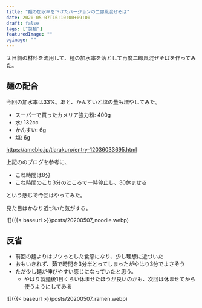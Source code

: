 ```yaml
---
title: "麺の加水率を下げたバージョンの二郎風混ぜそば"
date: 2020-05-07T16:10:00+09:00
draft: false
tags: ["製麺"]
featuredImage: ""
ogimage: ""
---
```


２日前の材料を流用して、麺の加水率を落として再度二郎風混ぜそばを作ってみた。

## 麺の配合
今回の加水率は33%。あと、かんすいと塩の量も増やしてみた。

- スーパーで買ったカメリア強力粉: 400g
- 水: 132cc
- かんすい: 6g
- 塩: 6g

https://ameblo.jp/tiarakuro/entry-12036033695.html

上記ののブログを参考に、
- こね時間は8分
- こね時間のこり3分のところで一時停止し、30休ませる

という感じで今回はやってみた。

見た目はかなり近づいた気がする。

![]({{< baseurl >}}posts/20200507_noodle.webp)

## 反省
- 前回の麺よりはブツっとした食感になり、少し理想に近づいた
- おもいきれず、茹で時間を3分半とってしまったがやはり3分でよさそう
- ただ少し麺が伸びやすい感じになっていたと思う。
  - やはり製麺後1日くらい休ませたほうが良いのかも、次回は休ませてから使うようにしてみる


![]({{< baseurl >}}posts/20200507_ramen.webp)
